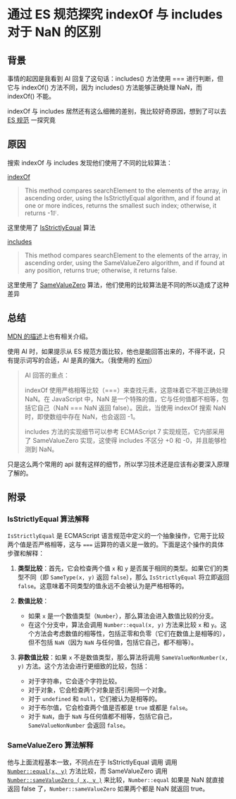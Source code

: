 # 通过 ES 规范探究 indexOf 与 includes 对于 NaN 的区别

## 背景

事情的起因是我看到 AI 回复了这句话：includes() 方法使用 === 进行判断，但它与 indexOf() 方法不同，因为 includes() 方法能够正确处理 NaN，而 indexOf() 不能。

indexOf 与 includes 居然还有这么细微的差别，我比较好奇原因，想到了可以去 [ES 规范](https://tc39.es/ecma262/multipage/) 一探究竟

## 原因

搜索 indexOf 与 includes 发现他们使用了不同的比较算法：

[indexOf](https://tc39.es/ecma262/multipage/indexed-collections.html#sec-array.prototype.indexof)

> This method compares searchElement to the elements of the array, in ascending order, using the IsStrictlyEqual algorithm, and if found at one or more indices, returns the smallest such index; otherwise, it returns -1𝔽.

这里使用了 [IsStrictlyEqual](https://tc39.es/ecma262/multipage/abstract-operations.html#sec-isstrictlyequal) 算法

[includes](https://tc39.es/ecma262/multipage/indexed-collections.html#sec-array.prototype.includes)

> This method compares searchElement to the elements of the array, in ascending order, using the SameValueZero algorithm, and if found at any position, returns true; otherwise, it returns false.

这里使用了 [SameValueZero](https://tc39.es/ecma262/multipage/abstract-operations.html#sec-samevaluezero) 算法，他们使用的比较算法是不同的所以造成了这种差异

## 总结

[MDN 的描述](https://developer.mozilla.org/en-US/docs/Web/JavaScript/Reference/Global_Objects/Array/includes#description)上也有相关介绍。

使用 AI 时，如果提示从 ES 规范方面比较，他也是能回答出来的，不得不说，只有提示词写的合适，AI 是真的强大。（我使用的 [Kimi](https://kimi.moonshot.cn/)）

> AI 回答的重点：
> 
> indexOf 使用严格相等比较（===）来查找元素，这意味着它不能正确处理 NaN。在 JavaScript 中，NaN 是一个特殊的值，它与任何值都不相等，包括它自己（NaN === NaN 返回 false）。因此，当使用 indexOf 搜索 NaN 时，即使数组中存在 NaN，也会返回 -1。
>
> includes 方法的实现细节可以参考 ECMAScript 7 实现规范，它内部采用了 SameValueZero 实现，这使得 includes 不区分 +0 和 -0，并且能够检测到 NaN。

只是这么两个常用的 api 就有这样的细节，所以学习技术还是应该有必要深入原理了解的。



## 附录


### IsStrictlyEqual 算法解释

`IsStrictlyEqual` 是 ECMAScript 语言规范中定义的一个抽象操作，它用于比较两个值是否严格相等，这与 `===` 运算符的语义是一致的。下面是这个操作的具体步骤和解释：

1. **类型比较**：首先，它会检查两个值 `x` 和 `y` 是否属于相同的类型。如果它们的类型不同（即 `SameType(x, y)` 返回 `false`），那么 `IsStrictlyEqual` 将立即返回 `false`。这意味着不同类型的值永远不会被认为是严格相等的。

2. **数值比较**：
   - 如果 `x` 是一个数值类型（`Number`），那么算法会进入数值比较的分支。
   - 在这个分支中，算法会调用 `Number::equal(x, y)` 方法来比较 `x` 和 `y`。这个方法会考虑数值的相等性，包括正零和负零（它们在数值上是相等的），但不包括 `NaN`（因为 `NaN` 与任何值，包括它自己，都不相等）。

3. **非数值比较**：如果 `x` 不是数值类型，那么算法将调用 `SameValueNonNumber(x, y)` 方法。这个方法会进行更细致的比较，包括：
   - 对于字符串，它会逐个字符比较。
   - 对于对象，它会检查两个对象是否引用同一个对象。
   - 对于 `undefined` 和 `null`，它们被认为是相等的。
   - 对于布尔值，它会检查两个值是否都是 `true` 或都是 `false`。
   - 对于 `NaN`，由于 `NaN` 与任何值都不相等，包括它自己，`SameValueNonNumber` 会返回 `false`。


### SameValueZero 算法解释

他与上面流程基本一致，不同点在于 IsStrictlyEqual 调用 调用 [`Number::equal(x, y)`](https://tc39.es/ecma262/multipage/ecmascript-data-types-and-values.html#sec-numeric-types-number-equal) 方法比较，而 SameValueZero 调用 [`Number::sameValueZero ( x, y )`](https://tc39.es/ecma262/multipage/ecmascript-data-types-and-values.html#sec-numeric-types-number-sameValueZero) 来比较，`Number::equal` 如果是 NaN 就直接返回 false 了，`Number::sameValueZero` 如果两个都是 NaN 就返回 true。